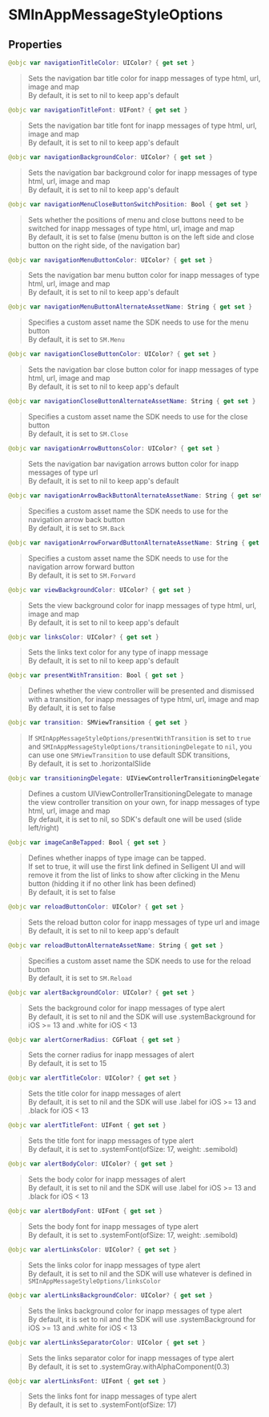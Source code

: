 # SMInAppMessageStyleOptions

## Properties
```swift
@objc var navigationTitleColor: UIColor? { get set }
```

>Sets the navigation bar title color for inapp messages of type html, url, image and map<br/>By default, it is set to nil to keep app's default<br/>

```swift
@objc var navigationTitleFont: UIFont? { get set }
```

>Sets the navigation bar title font for inapp messages of type html, url, image and map<br/>By default, it is set to nil to keep app's default

```swift
@objc var navigationBackgroundColor: UIColor? { get set }
```

>Sets the navigation bar background color for inapp messages of type html, url, image and map<br/>By default, it is set to nil to keep app's default

```swift
@objc var navigationMenuCloseButtonSwitchPosition: Bool { get set }
```

>Sets whether the positions of menu and close buttons need to be switched for inapp messages of type html, url, image and map<br/>By default, it is set to false (menu button is on the left side and close button on the right side, of the navigation bar)

```swift
@objc var navigationMenuButtonColor: UIColor? { get set }
```

>Sets the navigation bar menu button color for inapp messages of type html, url, image and map<br/>By default, it is set to nil to keep app's default

```swift
@objc var navigationMenuButtonAlternateAssetName: String { get set }
```

>Specifies a custom asset name the SDK needs to use for the menu button<br/>By default, it is set to `SM.Menu`

```swift
@objc var navigationCloseButtonColor: UIColor? { get set }
```

>Sets the navigation bar close button color for inapp messages of type html, url, image and map<br/>By default, it is set to nil to keep app's default

```swift
@objc var navigationCloseButtonAlternateAssetName: String { get set }
```

>Specifies a custom asset name the SDK needs to use for the close button<br/>By default, it is set to `SM.Close`

```swift
@objc var navigationArrowButtonsColor: UIColor? { get set }
```

>Sets the navigation bar navigation arrows button color for inapp messages of type url<br/>By default, it is set to nil to keep app's default

```swift
@objc var navigationArrowBackButtonAlternateAssetName: String { get set }
```

>Specifies a custom asset name the SDK needs to use for the navigation arrow back button<br/>By default, it is set to `SM.Back`

```swift
@objc var navigationArrowForwardButtonAlternateAssetName: String { get set }
```

>Specifies a custom asset name the SDK needs to use for the navigation arrow forward button<br/>By default, it is set to `SM.Forward`

```swift
@objc var viewBackgroundColor: UIColor? { get set }
```

>Sets the view background color for inapp messages of type html, url, image and map<br/>By default, it is set to nil to keep app's default

```swift
@objc var linksColor: UIColor? { get set }
```

>Sets the links text color for any type of inapp message<br/>By default, it is set to nil to keep app's default

```swift
@objc var presentWithTransition: Bool { get set }
```

>Defines whether the view controller will be presented and dismissed with a transition, for inapp messages of type html, url, image and map<br/>By default, it is set to false

```swift
@objc var transition: SMViewTransition { get set }
```

>If ``SMInAppMessageStyleOptions/presentWithTransition`` is set to `true` and ``SMInAppMessageStyleOptions/transitioningDelegate`` to `nil`, you can use one ``SMViewTransition`` to use default SDK transitions,<br/>By default, it is set to .horizontalSlide<br/>

```swift
@objc var transitioningDelegate: UIViewControllerTransitioningDelegate? { get set }
```

>Defines a custom UIViewControllerTransitioningDelegate to manage the view controller transition on your own, for inapp messages of type html, url, image and map<br/>By default, it is set to nil, so SDK's default one will be used (slide left/right)

```swift
@objc var imageCanBeTapped: Bool { get set }
```

>Defines whether inapps of type image can be tapped.<br/>If set to true, it will use the first link defined in Selligent UI and will remove it from the list of links to show after clicking in the Menu button (hidding it if no other link has been defined)<br/>By default, it is set to false

```swift
@objc var reloadButtonColor: UIColor? { get set }
```

>Sets the reload button color for inapp messages of type url and image<br/>By default, it is set to nil to keep app's default

```swift
@objc var reloadButtonAlternateAssetName: String { get set }
```

>Specifies a custom asset name the SDK needs to use for the reload button<br/>By default, it is set to `SM.Reload`

```swift
@objc var alertBackgroundColor: UIColor? { get set }
```

>Sets the background color for inapp messages of type alert<br/>By default, it is set to nil and the SDK will use .systemBackground for iOS >= 13 and .white for iOS < 13

```swift
@objc var alertCornerRadius: CGFloat { get set }
```

>Sets the corner radius for inapp messages of alert<br/>By default, it is set to 15

```swift
@objc var alertTitleColor: UIColor? { get set }
```

>Sets the title color for inapp messages of alert<br/>By default, it is set to nil and the SDK will use .label for iOS >= 13 and .black for iOS < 13

```swift
@objc var alertTitleFont: UIFont { get set }
```

>Sets the title font for inapp messages of type alert<br/>By default, it is set to .systemFont(ofSize: 17, weight: .semibold)

```swift
@objc var alertBodyColor: UIColor? { get set }
```

>Sets the body color for inapp messages of alert<br/>By default, it is set to nil and the SDK will use .label for iOS >= 13 and .black for iOS < 13

```swift
@objc var alertBodyFont: UIFont { get set }
```

>Sets the body font for inapp messages of type alert<br/>By default, it is set to .systemFont(ofSize: 17, weight: .semibold)

```swift
@objc var alertLinksColor: UIColor? { get set }
```

>Sets the links color for inapp messages of type alert<br/>By default, it is set to nil and the SDK will use whatever is defined in ``SMInAppMessageStyleOptions/linksColor``

```swift
@objc var alertLinksBackgroundColor: UIColor? { get set }
```

>Sets the links background color for inapp messages of type alert<br/>By default, it is set to nil and the SDK will use .systemBackground for iOS >= 13 and .white for iOS < 13

```swift
@objc var alertLinksSeparatorColor: UIColor { get set }
```

>Sets the links separator color for inapp messages of type alert<br/>By default, it is set to .systemGray.withAlphaComponent(0.3)

```swift
@objc var alertLinksFont: UIFont { get set }
```

>Sets the links font for inapp messages of type alert<br/>By default, it is set to .systemFont(ofSize: 17)
